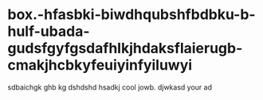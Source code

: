 # box.-hfasbki-biwdhqubshfbdbku-b-hulf-ubada-gudsfgyfgsdafhlkjhdaksflaierugb-cmakjhcbkyfeuiyinfyiluwyi
sdbaichgk ghb kg dshdshd hsadkj cool jowb. djwkasd your ad
